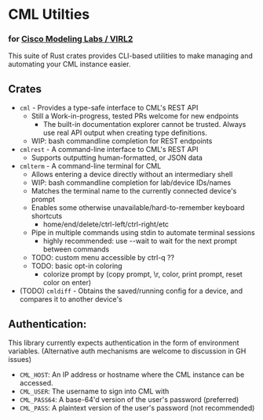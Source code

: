 # CML Utilties
### for [Cisco Modeling Labs / VIRL2](https://www.cisco.com/c/en/us/products/cloud-systems-management/modeling-labs/index.html)

This suite of Rust crates provides CLI-based utilities to make managing and automating your CML instance easier.


## Crates
* `cml` - Provides a type-safe interface to CML's REST API
  * Still a Work-in-progress, tested PRs welcome for new endpoints
	* The built-in documentation explorer cannot be trusted. Always use real API output when creating type definitions.
  * WIP: bash commandline completion for REST endpoints
* `cmlrest` - A command-line interface to CML's REST API
  * Supports outputting human-formatted, or JSON data
* `cmlterm` - A command-line terminal for CML
  * Allows entering a device directly without an intermediary shell
  * WIP: bash commandline completion for lab/device IDs/names
  * Matches the terminal name to the currently connected device's prompt
  * Enables some otherwise unavailable/hard-to-remember keyboard shortcuts
    * home/end/delete/ctrl-left/ctrl-right/etc
  * Pipe in multiple commands using stdin to automate terminal sessions
    * highly recommended: use --wait to wait for the next prompt between commands
  * TODO: custom menu accessible by ctrl-q ??
  * TODO: basic opt-in coloring
    * colorize prompt by (copy prompt, \r, color, print prompt, reset color on enter)
* (TODO) `cmldiff` - Obtains the saved/running config for a device, and compares it to another device's
  

## Authentication:
This library currently expects authentication in the form of environment variables. (Alternative auth mechanisms are welcome to discussion in GH issues)
* `CML_HOST`: An IP address or hostname where the CML instance can be accessed.
* `CML_USER`: The username to sign into CML with
* `CML_PASS64`: A base-64'd version of the user's password (preferred)
* `CML_PASS`: A plaintext version of the user's password (not recommended)
